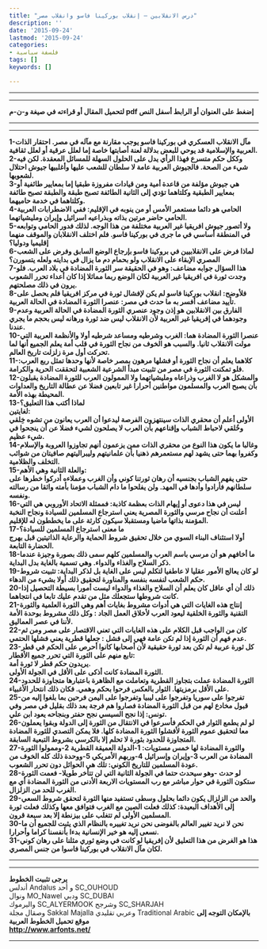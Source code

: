 ```yaml
---
title: "درس الانقلابين – إنقلاب بوركينا فاسو وانقلاب مصر"
description: ''
date: '2015-09-24'
lastmod: '2015-09-24'
categories:
- فلسفة سياسية
tags: []
keywords: []

---
```

---

---

**لتحميل المقال أو قراءته في صيغة و-ن-م pdf إضغط على العنوان أو الرابط أسفل النص**

---



---

**1-مآل الانقلاب العسكري في بوركينا فاسو يوجب مقارنة مع مآله في مصر. احتقار الذات العربية والإسلامية قد يوحي للبعض بدلالة لعنة أصابتها خاصة إما لعلل عرقية أو لعلل ثقافية.  
2-وككل حكم متسرع فهذا الرأي يدل على الحلول السهلة للمسائل المعقدة. لكن فيه شيء من الصحة. فالجيوش العربية عامة لا سلطان للشعب عليها وأغلبيها جيوش احتلال لشعوبها.  
3-هي جيوش مؤلفة من قاعدة أمية ومن قيادات مفروزة طبقيا إما بمعايير طائفية أو بمعايير الطبقية وكلتاهما تؤدي إلى الثانية الطائفة تصبح طبقة والطبقة تصبح طائفة وكلتاهما في خدمة حاميهما.  
4-الحامي هو دائما مستعمر الأمس أو من ينوبه في الإقليم: ففي الاضطرابات العربية الحامي حاضر مرتين بذاته وبذراعيه اسرائيل وإيران ومليشياتهما.  
5-ولا أتصور جيوش افريقيا غير العربية مختلفة من هذا الوجه. لذلك فدور الحامي وتوابعه في المنطقة أساسي في ما جرى في بوركينا فاسو. فلم اختلف الانقلابان والموقف منهما إقليميا ودوليا؟  
6-لماذا فرض على الانقلابيين في بروكينا فاسو بإرجاع الوضع السابق وفرض على الشعب المصري الإبقاء على الانقلاب ولو بحمام دم ما يزال في بدايته ولعله يتسورن؟  
7-هذا السؤال جوابه مضاعف: وهو في الحقيقة سر الثورة المضادة في بلاد العرب. فلو وجدت ثورة في افريقيا غير العربية لكان الوضع ربما مماثلا إذا كان أعداء تحرر الشعوب يرون في ذلك مصلحتهم.  
8-فلأوضح: انقلاب بوركينا فاسو لم يكن لإفشال ثورة في مركز افريقيا فلم يحصل على تأييد مضاعف أفسر به ما حدث في مصر: عنصرا الثورة المضادة في الحالة العربية.  
9-الفارق بين الانقلابين هو إذن وجود عنصري الثورة المضادة في الحالة العربية وعدم وجودهما في إفريقيا غير العربية لأن الانقلاب ليس ضد ثورة ورهانه ليس بحجم ما يجري عندنا.  
10-عنصرا الثورة المضادة هما: الغرب وشرطيه ومساعد شرطيه أولا والأنظمة العربية التي مولت الانقلاب ثانيا. والسبب هو الخوف من نجاح الثورة في قلب أمة يعلم الجميع أنها لما تحركت أول مرة زلزلت تاريخ العالم.  
11-كلاهما يعلم أن نجاح الثورة أو فشلها مرهون بمصر خاصة لأنها وحدها تمثل ربع العرب: فلو تمكنت الثورة في مصر من تثبيت مبدأ الشرعية الشعبية لتحققت الحرية والكرامة.  
12-والمشكل هو لا الغرب وذراعاه ومليشياتهما ولا الممولون العرب للثورة المضادة يقبلون بأن يصبح العرب والمسلمون مواطنين أحرارا غير تابعين فضلا عن عطالة التاريخ والعداوات المحيطة بهذه الأمة.  
13-لماذا أكتب هذا التعليق؟  
لغايتين:  
الأولى أعلم أن محقري الذات سينتهزون الفرصة ليدعوا أن العرب يعانون من تشوه خِلقي وخُلقي لاحباط الشباب وإقناعهم بأن العرب لا يصلحون لشيء فضلا عن أن ينجحوا في شيء عظيم.  
14-وغالبا ما يكون هذا النوع من محقري الذات ممن يزعمون أنهم تجاوزوا العروبة والإسلام وكفروا بهما حتى يشهد لهم مستعمرهم ذهنيا بأن علمانيتهم وليبراليتهم صافيتان من شوائب التخلف والظلامية.  
15-والعلة الثانية وهي الأهم:  
حتى يفهم الشباب بجنسيه أن رهان ثورتنا كوني وأن الغرب وعملاءه أدركوا خطرها على سلطانهم فأرادوا وأدها في المهد. ولن يفلحوا ما دام الشباب مؤمنا بأمته واثقا من رسالته ونفسه.  
16-ليس في هذا دعوى أو إيهام الذات بعظمة كاذبة: فممثلة الاتحاد الأوروبي هي التي أعلنت أن نجاح مرسي والثورة المصرية يعني استرجاع المسلمين للسيادة ونجاح النخبة المؤمنة بذاتها ماضيا ومستقبلا سيكون كارثة على ما يخططون له للإقليم.  
17-ما معنى استرجاع المسلمين للسيادة؟  
أولا استئناف البناء السوي من خلال تحقيق شروط الحماية والرعاية الذاتيتين قبل بهرج الحضارة التابعة.  
18-ما أخافهم هو أن مرسي باسم العرب والمسلمين كلهم سمى ذلك بصورة وجيزة عندما ذكر السلاح والغذاء والدواء. وهي تسمية بالغاية بدل البداية.  
19-لو كان يعالج الأمور عقليا لا عاطفيا لتكلم ليس على الغاية بل لذكر البداية: تثبيت شروط حكم الشعب لنفسه بنفسه والمناورة لتحقيق ذلك أولا بشيء من الدهاء.  
20-ذلك أن أي عاقل كان يعلم أن السلاح والغذاء والدواء ليست أمورا بسيطة التحصيل إذا كانت شروطها ستجعلك مثل من تقدم عليك تابعا في انتجاهما.  
21-إنتاج هذه الغايات التي هي أدوات مشروط بغايات أهم وهي الثورة العلمية والثورة التقنية والثورة الخلقية ليعود العرب لأخلاق العمل الجاد : وكل ذلك مشروط بوحدة الأمة لأننا في عصر العماليق.  
22-كان من الواجب قبل الكلام على هذه الغايات التي تعني الاقتصار على مصر ومن ثم عدم فهم أن الثورة إذا لم تكن عامة فهي إلى فشل : جعلها قطرية يعني فشلها الحتمي.  
23-كل ثورة عربية لم تكن بعد ثورة حقيقية لأن أصحابها كانوا أحرص على الحكم في قطر تابع منهم على الثورة التي تحرر جميع الأقطار:  
يريدون حكم قطر لا ثورة أمة.  
الثورة المضادة كانت أذكى على الأقل في الجولة الأولى.  
24-الثورة المضادة عملت بتجاوز القطرية وتعاملت مع الظاهرة باعتبارها متجاوزة للحدود على الأقل برمزيتها. الثوار بالعكس فرحوا بحكم وهمي. فكان ذلك انتحار الأغبياء.  
25-تفرجوا على سوريا وتفرجوا على ليبيا وتفرجوا على اليمن فرحين بما بلغوا إليه من قبول مخادع لهم من قبل الثورة المضادة فصاروا هم فرجة بعد ذلك بقليل في مصر وفي تونس: إذا نجح السيسي نجح حفتر وبنجاحه يعود ابن علي.  
26-لو لم يطمع الثوار في الحكم فأسرعوا في الانتقال من الثورة إلى الدولة وبقوا يعملون معا لتحقيق عموم الثورة لأفشلوا الثورة المضادة كلها. فلا يمكن التصدي للثورة المضادة المتجاوزة للحدود بثورة لا تحلم إلا بالكرسي بشروط التبعية السابقة.  
27-والثورة المضادة لها خمس مستويات: 1-الدولة العميقة القطرية 2-وممولوا الثورة المضادة من العرب 3-وإيران وإسرائيل 4-وربهم الأمريكي 5-ووحدة ذلك كله الخوف من عودة المسلمين للتاريخ الكوني: تلك هي الحوائل دون تحرر الشعوب.  
28-لو حدث -وهو سيحدث حتما في الجولة الثانية التي لن تتأخر طويلا- فعمت الثورة ستكون الثورة في حوار مباشر مع رب المستويات الاربعة الأدنى من الثورة المضادة أي مع الغرب للحد من الزلزال.  
29-والحد من الزلزال يكون دائما بحلول وسطى تستفيد منها الثورة لتحقق شروط السعي إلى الأهداف البعيدة: كذلك فعلت الصين مع الغرب فتوافق معها وكذلك فعلت ثورة المسلمين الأولى لم تتغلب على بيزنطة إلا بعد سبعة قرون.  
30-نحن لا نريد تغيير العالم بالفوضى نحن نريد تغييره بالنظام الذي يثبت للجميع أن ما نسعى إليه هو خير الإنسانية بدءا بأنفسنا كراما وأحرارا.  
31-هذا هو الغرض من هذا التعليق لأن إفريقيا لو كانت في وضع ثوري مثلنا على رهان كوني لكان مآل الانقلاب في بوركينا فاسوا من جنس المصري.**

---

---

**يرجى تثبيت الخطوط**   
 أندلس Andalus  و أحد SC\_OUHOUD  
 ونوال MO\_Nawel  ودبي SC\_DUBAI   
 واليرموك SC\_ALYERMOOK  وشرجح SC\_SHARJAH   
 وصقال مجلة Sakkal Majalla وعربي تقليدي Traditional Arabic  **بالإمكان التوجه إلى موقع تحميل الخطوط العربية  
 http://www.arfonts.net/**

---

###